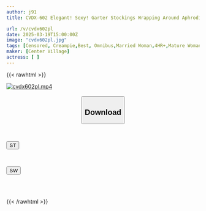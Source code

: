 ```yaml
---
author: j91
title: CVDX-602 Elegant! Sexy! Garter Stockings Wrapping Around Aphrodisiac Legs Married Woman Creampie Clothed SEX 30 People 4 Hours

url: /v/cvdx602pl
date: 2025-03-19T15:00:00Z
image: "cvdx602pl.jpg"
tags: [Censored, Creampie,Best, Omnibus,Married Woman,4HR+,Mature Woman	]
maker: [Center Village]
actress: [ ]
---
```



{{< rawhtml >}}

<div class="video" data-videoid="eKQMB9zXW0tYRBV">
    <a href="javascript:;">
        <img src="/v/cvdx602pl/cvdx602pl.jpg" width="WIDTH" height="HEIGHT" alt="cvdx602pl.mp4" loading="lazy">
    </a>
</div>

<script type="text/javascript" src="https://j91.asia/asset/on-demand-st.js"></script>

<br>
  <link rel="stylesheet" href="https://j91.asia/asset/bs5.css">
  
  <center>
  <button class="btn btn-primary" type="button" data-bs-toggle="collapse" data-bs-target=".multi-collapse" aria-expanded="false" aria-controls="multiCollapseExample1 multiCollapseExample2"><h2>Download</h2></button></center>
</p>
<div class="row">
  <div class="col">
    <div class="collapse multi-collapse" id="multiCollapseExample1">
      <div class="card card-body">
	      	      <br>
<div class="buttons">  
<p><a href="/v/cvdx602pl/st.html" target="_blank"><button class="btn-hover color-3"><i class="fa fa-download"></i> ST</button></a></p></div>
    </div>
  </div>
</div>
  <div class="col">
    <div class="collapse multi-collapse" id="multiCollapseExample2">
      <div class="card card-body">
	      <br>
<div class="buttons">
<p><a href="/v/cvdx602pl/sw.html" target="_blank"><button class="btn-hover color-2"><i class="fa fa-download"></i> SW</button></a></p></div>
<br><br>
      </div>
    </div>
  </div>
</div>

{{< /rawhtml >}}